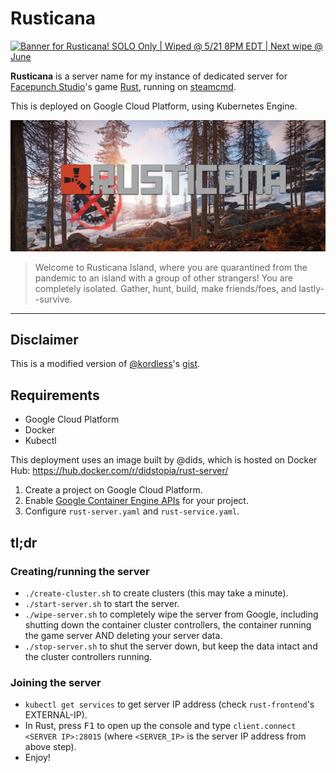 # Rusticana

[![Banner for Rusticana! SOLO Only | Wiped @ 5/21 8PM EDT | Next wipe @ June](https://cdn.battlemetrics.com/b/standardVertical/6854678.png?foreground=%23EEEEEE&linkColor=%231185ec&lines=%23333333&background=%23222222&chart=players%3A24H&chartColor=%23FF0700&maxPlayersHeight=300)](https://www.battlemetrics.com/servers/rust/6854678)

**Rusticana** is a server name for my instance of dedicated server for [Facepunch Studio](https://rust.facepunch.com)'s game [Rust](https://rust.facepunch.com/), running on [steamcmd](https://developer.valvesoftware.com/wiki/SteamCMD).

This is deployed on Google Cloud Platform, using Kubernetes Engine.

![](/img/header.png)

> Welcome to Rusticana Island, where you are quarantined from the pandemic to an island with a group of other strangers! You are completely isolated. Gather, hunt, build, make friends/foes, and lastly--survive.

---

## Disclaimer

This is a modified version of [@kordless](https://github.com/kordless)'s [gist](https://gist.github.com/kordless/424102dfd6f348f3b8d64b33c52e17ba).

## Requirements

- Google Cloud Platform
- Docker
- Kubectl

This deployment uses an image built by @dids, which is hosted on Docker Hub: https://hub.docker.com/r/didstopia/rust-server/

1. Create a project on Google Cloud Platform.
2. Enable [Google Container Engine APIs](https://console.cloud.google.com/apis/dashboard) for your project.
3. Configure `rust-server.yaml` and `rust-service.yaml`.


## tl;dr

### Creating/running the server

- `./create-cluster.sh` to create clusters (this may take a minute).
- `./start-server.sh` to start the server.
- `./wipe-server.sh` to completely wipe the server from Google, including shutting down the container cluster controllers, the container running the game server AND deleting your server data.
- `./stop-server.sh` to shut the server down, but keep the data intact and the cluster controllers running.

### Joining the server

- `kubectl get services` to get server IP address (check `rust-frontend`'s EXTERNAL-IP).
- In Rust, press <kbd>F1</kbd> to open up the console and type `client.connect <SERVER IP>:28015` (where `<SERVER_IP>` is the server IP address from above step).
- Enjoy!
